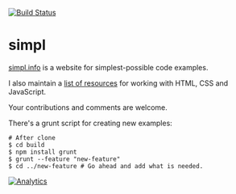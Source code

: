 [![Build Status](https://travis-ci.org/samdutton/simpl.svg)](https://travis-ci.org/samdutton/simpl)



simpl
=====

[simpl.info](http://www.simpl.info) is a website for simplest-possible code examples.

I also maintain a [list of resources](https://docs.google.com/document/d/1Uy7zybjFecFWmW2xTbYKN8t-JhG0_hlJzW6xJjkUA-I/edit#) for working with HTML, CSS and JavaScript.

Your contributions and comments are welcome.

There's a grunt script for creating new examples:

```
# After clone
$ cd build
$ npm install grunt
$ grunt --feature "new-feature"
$ cd ../new-feature # Go ahead and add what is needed.
```

[![Analytics](https://ga-beacon.appspot.com/UA-46871133-1/samdutton/simpl)](https://github.com/igrigorik/ga-beacon)
